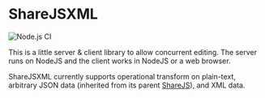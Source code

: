 ShareJSXML
=======
![Node.js CI](https://github.com/RUB-NDS/ShareJSXML/workflows/Node.js%20CI/badge.svg?branch=master)

This is a little server & client library to allow concurrent editing. The server runs on NodeJS and the client works in NodeJS or a web browser.

ShareJSXML currently supports operational transform on plain-text, arbitrary JSON data (inherited from its parent [ShareJS](https://github.com/josephg/ShareJS/tree/0.6)), and XML data.
